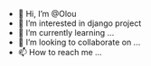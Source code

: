 - 👋 Hi, I’m @Olou
- 👀 I’m interested in django project
- 🌱 I’m currently learning ...
- 💞️ I’m looking to collaborate on ...
- 📫 How to reach me ...

<!---
Olou/Olou is a ✨ special ✨ repository because its `README.md` (this file) appears on your GitHub profile.
You can click the Preview link to take a look at your changes.
--->
